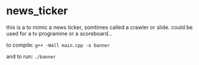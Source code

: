 # news_ticker

this is a to mimic a news ticker, somtimes called a crawler or slide.
could be used for a tv programme or a scoreboard...

to compile:
 `g++ -Wall main.cpp -o banner`

and to run:
 `./banner`
